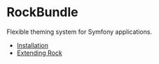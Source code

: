 # RockBundle

Flexible theming system for Symfony applications.

* [Installation](installation.md)
* [Extending Rock](extending_rock/extending_rock.md)